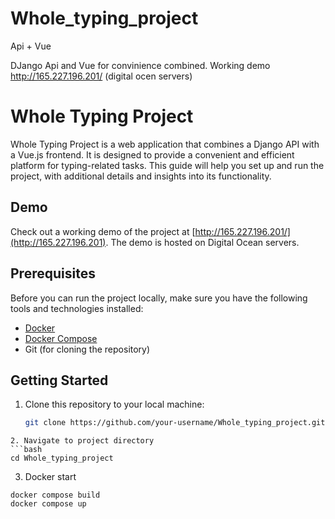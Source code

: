 # Whole_typing_project
Api + Vue

DJango Api and Vue for convinience combined. Working demo http://165.227.196.201/ (digital ocen servers)


# Whole Typing Project

Whole Typing Project is a web application that combines a Django API with a Vue.js frontend. It is designed to provide a convenient and efficient platform for typing-related tasks. This guide will help you set up and run the project, with additional details and insights into its functionality.

## Demo

Check out a working demo of the project at [http://165.227.196.201/](http://165.227.196.201). The demo is hosted on Digital Ocean servers.

## Prerequisites

Before you can run the project locally, make sure you have the following tools and technologies installed:

- [Docker](https://www.docker.com/get-started)
- [Docker Compose](https://docs.docker.com/compose/install/)
- Git (for cloning the repository)

## Getting Started

1. Clone this repository to your local machine:

   ```bash
   git clone https://github.com/your-username/Whole_typing_project.git
  ```
2. Navigate to project directory
  ```bash
  cd Whole_typing_project
  ```
3. Docker start
  ```
  docker compose build
  docker compose up
  ```
